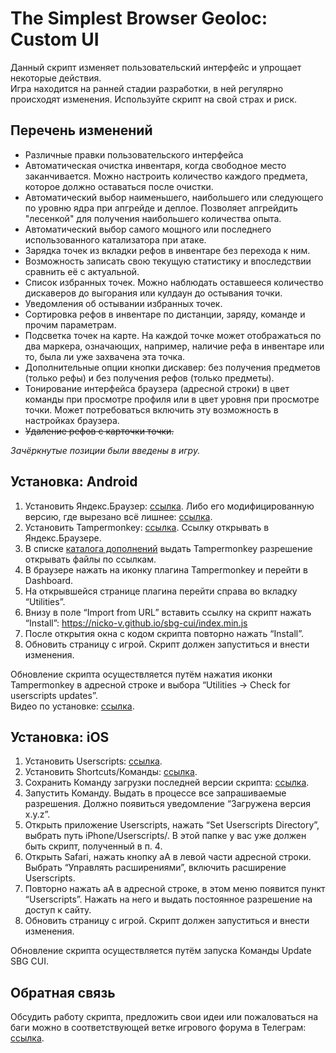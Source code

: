 # The Simplest Browser Geoloc: Custom UI
Данный скрипт изменяет пользовательский интерфейс и упрощает некоторые действия.  
Игра находится на ранней стадии разработки, в ней регулярно происходят изменения. Используйте скрипт на свой страх и риск.

## Перечень изменений
* Различные правки пользовательского интерфейса
* Автоматическая очистка инвентаря, когда свободное место заканчивается. Можно настроить количество каждого предмета, которое должно оставаться после очистки.
* Автоматический выбор наименьшего, наибольшего или следующего по уровню ядра при апгрейде и деплое. Позволяет апгрейдить "лесенкой" для получения наибольшего количества опыта.
* Автоматический выбор самого мощного или последнего использованного катализатора при атаке.
* Зарядка точек из вкладки рефов в инвентаре без перехода к ним.
* Возможность записать свою текущую статистику и впоследствии сравнить её с актуальной.
* Список избранных точек. Можно наблюдать оставшееся количество дискаверов до выгорания или кулдаун до остывания точки.
* Уведомления об остывании избранных точек.
* Сортировка рефов в инвентаре по дистанции, заряду, команде и прочим параметрам.
* Подсветка точек на карте. На каждой точке может отображаться по два маркера, означающих, например, наличие рефа в инвентаре или то, была ли уже захвачена эта точка.
* Дополнительные опции кнопки дискавер: без получения предметов (только рефы) и без получения рефов (только предметы).
* Тонирование интерфейса браузера (адресной строки) в цвет команды при просмотре профиля или в цвет уровня при просмотре точки. Может потребоваться включить эту возможность в настройках браузера.
* ~~Удаление рефов с карточки точки.~~

*Зачёркнутые позиции были введены в игру.*


## Установка: Android
1. Установить Яндекс.Браузер: [ссылка](https://play.google.com/store/apps/details?id=com.yandex.browser&hl=ru&gl=US). Либо его модифицированную версию, где вырезано всё лишнее: [ссылка](https://4pda.to/forum/index.php?showtopic=473341&view=findpost&p=113472644). 
2. Установить Tampermonkey: [ссылка](https://chrome.google.com/webstore/detail/tampermonkey/dhdgffkkebhmkfjojejmpbldmpobfkfo). Ссылку открывать в Яндекс.Браузере. 
3. В списке [каталога дополнений](chrome://tune/) выдать Tampermonkey разрешение открывать файлы по ссылкам. 
4. В браузере нажать на иконку плагина Tampermonkey и перейти в Dashboard. 
5. На открывшейся странице плагина перейти справа во вкладку “Utilities”. 
6. Внизу в поле “Import from URL” вставить ссылку на скрипт нажать “Install”: https://nicko-v.github.io/sbg-cui/index.min.js
7. После открытия окна с кодом скрипта повторно нажать “Install”. 
8. Обновить страницу с игрой. Скрипт должен запуститься и внести изменения.  

Обновление скрипта осуществляется путём нажатия иконки Tampermonkey в адресной строке и выбора “Utilities -> Check for userscripts updates”.  
Видео по установке: [ссылка](https://t.me/sbg_forum/36282/36447).

## Установка: iOS
1. Установить Userscripts: [ссылка](https://apps.apple.com/app/id1463298887).
2. Установить Shortcuts/Команды: [ссылка](https://apps.apple.com/app/id1462947752).
3. Сохранить Команду загрузки последней версии скрипта: [ссылка](https://www.icloud.com/shortcuts/5b5bafaed7d142229989785d7b92d97c).
4. Запустить Команду. Выдать в процессе все запрашиваемые разрешения. Должно появиться уведомление “Загружена версия x.y.z”.
5. Открыть приложение Userscripts, нажать “Set Userscripts Directory”, выбрать путь iPhone/Userscripts/. В этой папке у вас уже должен быть скрипт, полученный в п. 4.
6. Открыть Safari, нажать кнопку aA в левой части адресной строки. Выбрать “Управлять расширениями”, включить расширение Userscripts.
7. Повторно нажать aA в адресной строке, в этом меню появится пункт “Userscripts”. Нажать на него и выдать постоянное разрешение на доступ к сайту.
8. Обновить страницу с игрой. Скрипт должен запуститься и внести изменения.  

Обновление скрипта осуществляется путём запуска Команды Update SBG CUI.

## Обратная связь
Обсудить работу скрипта, предложить свои идеи или пожаловаться на баги можно в соответствующей ветке игрового форума в Телеграм: [ссылка](https://t.me/sbg_forum/36282).
